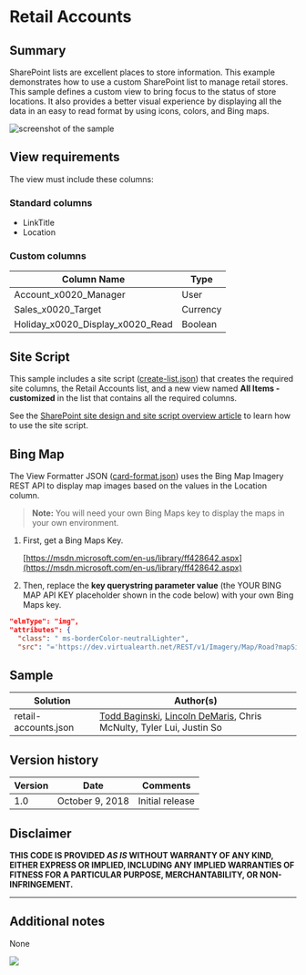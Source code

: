 # Retail Accounts

## Summary

SharePoint lists are excellent places to store information. This example demonstrates how to use a custom SharePoint list to manage retail stores. This sample defines a custom view to bring focus to the status of store locations. It also provides a better visual experience by displaying all the data in an easy to read format by using icons, colors, and Bing maps.

![screenshot of the sample](./assets/screenshot.png)

## View requirements

The view must include these columns:

### Standard columns

- LinkTitle
- Location

### Custom columns

Column Name|Type
-----------|----
Account_x0020_Manager | User
Sales_x0020_Target | Currency
Holiday_x0020_Display_x0020_Read | Boolean

## Site Script

This sample includes a site script ([create-list.json](create-list.json)) that creates the required site columns, the Retail Accounts list, and a new view named **All Items - customized** in the list that contains all the required columns.

See the [SharePoint site design and site script overview article](https://docs.microsoft.com/en-us/sharepoint/dev/declarative-customization/site-design-overview) to learn how to use the site script.

## Bing Map

The View Formatter JSON ([card-format.json](card-format.json)) uses the Bing Map Imagery REST API to display map images based on the values in the Location column.  

  > **Note:** You will need your own Bing Maps key to display the maps in your own environment.

1. First, get a Bing Maps Key. 
    
    [https://msdn.microsoft.com/en-us/library/ff428642.aspx](https://msdn.microsoft.com/en-us/library/ff428642.aspx)

2. Then, replace the **key querystring parameter value** (the YOUR BING MAP API KEY placeholder shown in the code below) with your own Bing Maps key.

````json
"elmType": "img",
"attributes": {
  "class": " ms-borderColor-neutralLighter",
  "src": "='https://dev.virtualearth.net/REST/v1/Imagery/Map/Road?mapSize=171,106&pp=' + if([$Location.Coordinates.Latitude], [$Location.Coordinates.Latitude], '0') + ',' + if([$Location.Coordinates.Longitude], [$Location.Coordinates.Longitude], '0') + '&key=YOUR BING MAP API KEY'"
````

## Sample

Solution|Author(s)
--------|---------
retail-accounts.json | [Todd Baginski](https://github.com/TBag), [Lincoln DeMaris](https://github.com/ldemaris), Chris McNulty, Tyler Lui, Justin So

## Version history

Version|Date|Comments
-------|----|--------
1.0|October 9, 2018|Initial release

## Disclaimer

**THIS CODE IS PROVIDED *AS IS* WITHOUT WARRANTY OF ANY KIND, EITHER EXPRESS OR IMPLIED, INCLUDING ANY IMPLIED WARRANTIES OF FITNESS FOR A PARTICULAR PURPOSE, MERCHANTABILITY, OR NON-INFRINGEMENT.**

---

## Additional notes
None

<img src="https://pnptelemetry.azurewebsites.net/list-formatting/view-samples/retail-accounts" />

